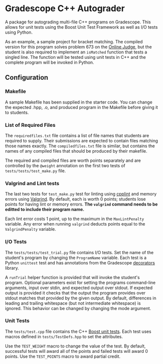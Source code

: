 # Gradescope C++ Autograder

A package for autograding multi-file C++ programs on Gradescope.  This allows for unit tests using the Boost Unit Test Framework as well as I/O tests using Python.

As an example, a sample project for bracket matching.  The compiled version for this program solves problem 673 on the [Online Judge](https://onlinejudge.org/index.php?option=com_onlinejudge&Itemid=8&category=8&page=show_problem&problem=614), but the student is also required to implement an `isMatched` function that tests a singled line.  The function will be tested using unit tests in C++ and the complete program will be invoked in Python.

## Configuration

### Makefile

A sample Makefile has been supplied in the starter code.  You can change the expected .hpp, .o, and produced program in the Makefile before giving it to students.

### List of Required Files

The `requiredfiles.txt` file contains a list of file names that students are required to supply.  Their submissions are expected to contain files matching those names exactly.  The `compiledfiles.txt` file is similar, but contains the names of any compiled files that should be produced by their makefile.

The required and compiled files are worth points separately and are controlled by the `@weight` annotation on the first two tests of `tests/tests/test_make.py` file.

### Valgrind and Lint tests

The last two tests for `test_make.py` test for linting using [cpplint](https://github.com/cpplint/cpplint) and memory errors using [Valgrind](https://valgrind.org/docs/manual/index.html).  By default, each is worth 0 points; students lose points for having lint or memory errors.  **The `valgrind` command needs to be editted to include their program name.**

Each lint error costs 1 point, up to the maximum in the `MaxLintPenalty` variable.
Any error when running `valgrind` deducts points equal to the `ValgrindPenalty` variable.

### I/O Tests

The `tests/tests/test_trial.py` file contains I/O tests.  Set the name of the student's program by changing the `ProgramName` variable.  Each test is a Python `unittest` test and has annotations from the Gradescope [decorators](https://gradescope-autograders.readthedocs.io/en/latest/python/) library.

A `runTrial` helper function is provided that will invoke the student's program.  Optional parameters exist for setting the programs command-line arguments, input over stdin, and expected output over stdout.  If expected output is provided it checks that the output the program provides over stdout matches that provided by the given output.  By default, differences in leading and trailing whitespace (but not intermediate whitespace) is ignored.  This behavior can be changed by changing the mode argument.

### Unit Tests

The `tests/test.cpp` file contains the C++ [Boost unit tests](https://www.boost.org/doc/libs/1_82_0/libs/test/doc/html/index.html).  Each test uses macros defined in `tests/TestDefs.hpp` to set the attributes.

Use the `TEST_WEIGHT` macro to change the value of the test.  By default, successful tests will award all of the points and failed tests will award 0 points.  Use the `TEST_POINTS` macro to award partial credit.



